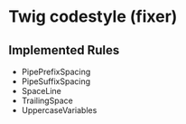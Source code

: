 # Twig codestyle (fixer)

## Implemented Rules
* PipePrefixSpacing
* PipeSuffixSpacing
* SpaceLine
* TrailingSpace
* UppercaseVariables
